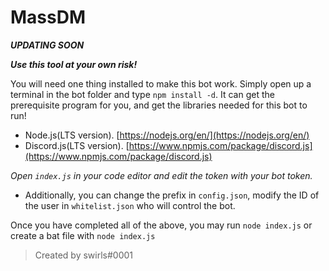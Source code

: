 # MassDM


***UPDATING SOON***


***Use this tool at your own risk!***

You will need one thing installed to make this bot work. Simply open up a terminal in the bot folder and type `npm install -d`. It can get the prerequisite program for you, and get the libraries needed for this bot to run! 

+ Node.js(LTS version). [https://nodejs.org/en/](https://nodejs.org/en/)
+ Discord.js(LTS version). [https://www.npmjs.com/package/discord.js](https://www.npmjs.com/package/discord.js)

*Open `index.js` in your code editor and edit the token with your bot token.*

+ Additionally, you can change the prefix in `config.json`, modify the ID of the user in `whitelist.json` who will control the bot.

Once you have completed all of the above, you may run `node index.js` or create a bat file with `node index.js`

> Created by swirls#0001
